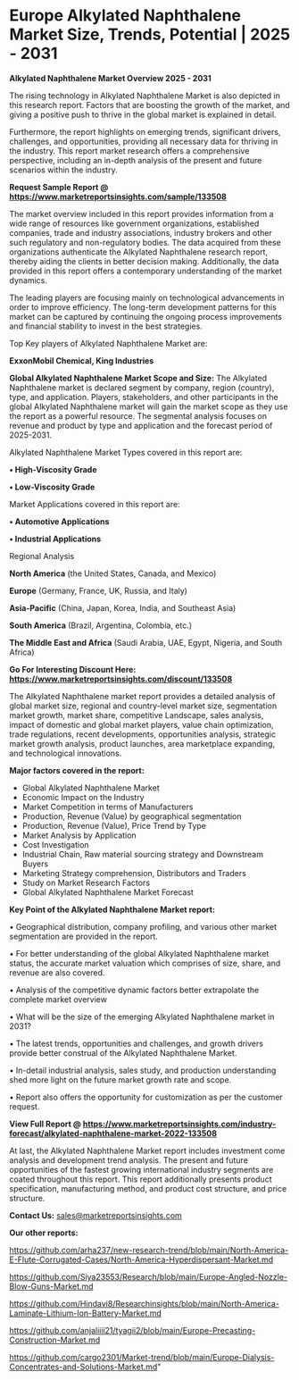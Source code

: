 # Europe Alkylated Naphthalene Market Size, Trends, Potential | 2025 - 2031

<Strong> Alkylated Naphthalene Market Overview 2025 - 2031</strong>

The rising technology in Alkylated Naphthalene Market is also depicted in this research report. Factors that are boosting the growth of the market, and giving a positive push to thrive in the global market is explained in detail.

Furthermore, the report highlights on emerging trends, significant drivers, challenges, and opportunities, providing all necessary data for thriving in the industry. This report market research offers a comprehensive perspective, including an in-depth analysis of the present and future scenarios within the industry.

<strong>Request Sample Report @ <a href=https://www.marketreportsinsights.com/sample/133508>https://www.marketreportsinsights.com/sample/133508</a></strong>

The market overview included in this report provides information from a wide range of resources like government organizations, established companies, trade and industry associations, industry brokers and other such regulatory and non-regulatory bodies. The data acquired from these organizations authenticate the Alkylated Naphthalene research report, thereby aiding the clients in better decision making. Additionally, the data provided in this report offers a contemporary understanding of the market dynamics.

The leading players are focusing mainly on technological advancements in order to improve efficiency. The long-term development patterns for this market can be captured by continuing the ongoing process improvements and financial stability to invest in the best strategies.

Top Key players of Alkylated Naphthalene Market are:

<strong>ExxonMobil Chemical, King Industries</strong>

<strong><b>Global Alkylated Naphthalene Market Scope and Size:</b></strong>
The Alkylated Naphthalene market is declared segment by company, region (country), type, and application. Players, stakeholders, and other participants in the global Alkylated Naphthalene market will gain the market scope as they use the report as a powerful resource. The segmental analysis focuses on revenue and product by type and application and the forecast period of 2025-2031.

Alkylated Naphthalene Market Types covered in this report are:

<strong>• High-Viscosity Grade

• Low-Viscosity Grade</strong>

Market Applications covered in this report are:

<strong>• Automotive Applications

• Industrial Applications</strong> 

Regional Analysis

<strong>North America</strong> (the United States, Canada, and Mexico)

<strong>Europe</strong> (Germany, France, UK, Russia, and Italy)

<strong>Asia-Pacific</strong> (China, Japan, Korea, India, and Southeast Asia)

<strong>South America</strong> (Brazil, Argentina, Colombia, etc.)

<strong>The Middle East and Africa</strong> (Saudi Arabia, UAE, Egypt, Nigeria, and South Africa)

<strong>Go For Interesting Discount Here: <a href=https://www.marketreportsinsights.com/discount/133508>https://www.marketreportsinsights.com/discount/133508</a></strong>

The Alkylated Naphthalene market report provides a detailed analysis of global market size, regional and country-level market size, segmentation market growth, market share, competitive Landscape, sales analysis, impact of domestic and global market players, value chain optimization, trade regulations, recent developments, opportunities analysis, strategic market growth analysis, product launches, area marketplace expanding, and technological innovations.

<strong><b>Major factors covered in the report:</b></strong>
<ul>
  <li>Global Alkylated Naphthalene Market </li>
  <li>Economic Impact on the Industry</li>
  <li>Market Competition in terms of Manufacturers</li>
  <li>Production, Revenue (Value) by geographical segmentation</li>
  <li>Production, Revenue (Value), Price Trend by Type</li>
  <li>Market Analysis by Application</li>
  <li>Cost Investigation</li>
  <li>Industrial Chain, Raw material sourcing strategy and Downstream Buyers</li>
  <li>Marketing Strategy comprehension, Distributors and Traders</li>
  <li>Study on Market Research Factors</li>
  <li>Global Alkylated Naphthalene Market Forecast</li>
</ul>

<strong><b>Key Point of the Alkylated Naphthalene Market report:</b></strong>

• Geographical distribution, company profiling, and various other market segmentation are provided in the report.

• For better understanding of the global Alkylated Naphthalene market status, the accurate market valuation which comprises of size, share, and revenue are also covered.

• Analysis of the competitive dynamic factors better extrapolate the complete market overview

• What will be the size of the emerging Alkylated Naphthalene market in 2031?

• The latest trends, opportunities and challenges, and growth drivers provide better construal of the Alkylated Naphthalene Market.

• In-detail industrial analysis, sales study, and production understanding shed more light on the future market growth rate and scope.

• Report also offers the opportunity for customization as per the customer request.

<strong><b>View Full Report @ <a href=https://www.marketreportsinsights.com/industry-forecast/alkylated-naphthalene-market-2022-133508>https://www.marketreportsinsights.com/industry-forecast/alkylated-naphthalene-market-2022-133508</a></b></strong>


At last, the Alkylated Naphthalene Market report includes investment come analysis and development trend analysis. The present and future opportunities of the fastest growing international industry segments are coated throughout this report. This report additionally presents product specification, manufacturing method, and product cost structure, and price structure.

<strong>Contact Us:</strong>
sales@marketreportsinsights.com

<strong>Our other reports:</strong>

<a href=https://github.com/arha237/new-research-trend/blob/main/North-America-E-Flute-Corrugated-Cases/North-America-Hyperdispersant-Market.md>https://github.com/arha237/new-research-trend/blob/main/North-America-E-Flute-Corrugated-Cases/North-America-Hyperdispersant-Market.md</a>

<a href=https://github.com/Siya23553/Research/blob/main/Europe-Angled-Nozzle-Blow-Guns-Market.md>https://github.com/Siya23553/Research/blob/main/Europe-Angled-Nozzle-Blow-Guns-Market.md</a>

<a href=https://github.com/Hindavi8/Researchinsights/blob/main/North-America-Laminate-Lithium-Ion-Battery-Market.md>https://github.com/Hindavi8/Researchinsights/blob/main/North-America-Laminate-Lithium-Ion-Battery-Market.md</a>

<a href=https://github.com/anjaliiii21/tyagii2/blob/main/Europe-Precasting-Construction-Market.md>https://github.com/anjaliiii21/tyagii2/blob/main/Europe-Precasting-Construction-Market.md</a>

<a href=https://github.com/cargo2301/Market-trend/blob/main/Europe-Dialysis-Concentrates-and-Solutions-Market.md>https://github.com/cargo2301/Market-trend/blob/main/Europe-Dialysis-Concentrates-and-Solutions-Market.md</a>"
